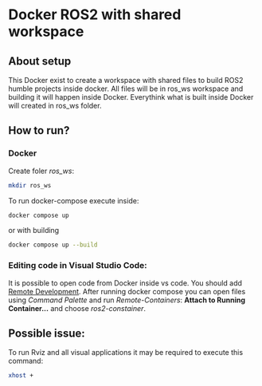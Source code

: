 # Docker ROS2 with shared workspace

## About setup
This Docker exist to create a workspace with shared files to build ROS2 humble projects inside docker. All files will be in ros_ws workspace and building it will happen inside Docker. Everythink what is built inside Docker will created in ros_ws folder.

## How to run?
### Docker
Create foler *ros_ws*:
```bash
mkdir ros_ws
```
To run docker-compose execute inside:
```bash
docker compose up
```
or with building
```bash
docker compose up --build
```

### Editing code in Visual Studio Code:
It is possible to open code from Docker inside vs code. You should add [Remote Development](https://code.visualstudio.com/docs/remote/remote-overview). After running docker compose you can open files using *Command Palette* and run *Remote-Containers*: **Attach to Running Container...** and choose *ros2-constainer*. 

## Possible issue:
To run Rviz and all visual applications it may be required to execute this command:
``` bash
xhost +
```